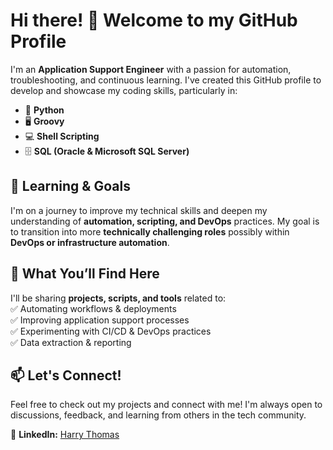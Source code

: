 # Hi there! 👋 Welcome to my GitHub Profile  

I'm an **Application Support Engineer** with a passion for automation, troubleshooting, and continuous learning. I've created this GitHub profile to develop and showcase my coding skills, particularly in:  

- 🐍 **Python**  
- 🖥 **Groovy**  
- 💻 **Shell Scripting**  
- 🗄 **SQL (Oracle & Microsoft SQL Server)**  

## 🌱 Learning & Goals  
I'm on a journey to improve my technical skills and deepen my understanding of **automation, scripting, and DevOps** practices. My goal is to transition into more **technically challenging roles** possibly within **DevOps or infrastructure automation**.  

## 🔧 What You’ll Find Here  
I'll be sharing **projects, scripts, and tools** related to:  
✅ Automating workflows & deployments  
✅ Improving application support processes  
✅ Experimenting with CI/CD & DevOps practices  
✅ Data extraction & reporting  

## 📫 Let's Connect!  
Feel free to check out my projects and connect with me! I'm always open to discussions, feedback, and learning from others in the tech community.  

🔗 **LinkedIn:** [Harry Thomas](https://www.linkedin.com/in/harry-thomas-56a3b2150/)  
